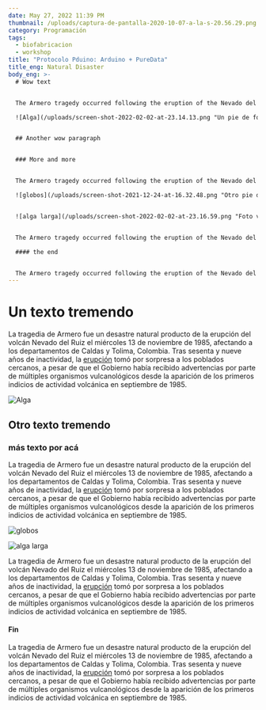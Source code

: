 ```yaml
---
date: May 27, 2022 11:39 PM
thumbnail: /uploads/captura-de-pantalla-2020-10-07-a-la-s-20.56.29.png
category: Programación
tags:
  - biofabricacion
  - workshop
title: "Protocolo Pduino: Arduino + PureData"
title_eng: Natural Disaster
body_eng: >-
  # Wow text


  The Armero tragedy occurred following the eruption of the Nevado del Ruiz stratovolcano in Tolima, Colombia, on November 13, 1985. After 69 years of [dormancy](https://duckduckgo.com), the volcano's eruption caught nearby towns unaware, even though the government had received warnings from [volcanological](https://duckduckgo.com) organizations to evacuate the area after the detection of volcanic activity two months earlier.

  ![Alga](/uploads/screen-shot-2022-02-02-at-23.14.13.png "Un pie de foto por aquí")


  ## Another wow paragraph


  ### More and more


  The Armero tragedy occurred following the eruption of the Nevado del Ruiz stratovolcano in Tolima, Colombia, on November 13, 1985. After 69 years of [dormancy](https://duckduckgo.com), the volcano's eruption caught nearby towns unaware, even though the government had received warnings from [volcanological](https://duckduckgo.com) organizations to evacuate the area after the detection of volcanic activity two months earlier.

  ![globos](/uploads/screen-shot-2021-12-24-at-16.32.48.png "Otro pie de foto")


  ![alga larga](/uploads/screen-shot-2022-02-02-at-23.16.59.png "Foto vertical")


  The Armero tragedy occurred following the eruption of the Nevado del Ruiz stratovolcano in Tolima, Colombia, on November 13, 1985. After 69 years of [dormancy](https://duckduckgo.com), the volcano's eruption caught nearby towns unaware, even though the government had received warnings from [volcanological](https://duckduckgo.com) organizations to evacuate the area after the detection of volcanic activity two months earlier.

  #### the end


  The Armero tragedy occurred following the eruption of the Nevado del Ruiz stratovolcano in Tolima, Colombia, on November 13, 1985. After 69 years of [dormancy](https://duckduckgo.com), the volcano's eruption caught nearby towns unaware, even though the government had received warnings from [volcanological](https://duckduckgo.com) organizations to evacuate the area after the detection of volcanic activity two months earlier.
---
```

# Un texto tremendo

La tragedia de Armero fue un desastre natural producto de la erupción del volcán Nevado del Ruiz el miércoles 13 de noviembre de 1985, afectando a los departamentos de Caldas y Tolima, Colombia. Tras sesenta y nueve años de inactividad, la [erupción](https://duckduckgo.com) tomó por sorpresa a los poblados cercanos, a pesar de que el Gobierno había recibido advertencias por parte de múltiples organismos vulcanológicos desde la aparición de los primeros indicios de actividad volcánica en septiembre de 1985.

![Alga](/uploads/screen-shot-2022-02-02-at-23.14.13.png "Un pie de foto por aquí")

## Otro texto tremendo

### más texto por acá

La tragedia de Armero fue un desastre natural producto de la erupción del volcán Nevado del Ruiz el miércoles 13 de noviembre de 1985, afectando a los departamentos de Caldas y Tolima, Colombia. Tras sesenta y nueve años de inactividad, la [erupción](https://duckduckgo.com) tomó por sorpresa a los poblados cercanos, a pesar de que el Gobierno había recibido advertencias por parte de múltiples organismos vulcanológicos desde la aparición de los primeros indicios de actividad volcánica en septiembre de 1985.

![globos](/uploads/screen-shot-2021-12-24-at-16.32.48.png "Otro pie de foto")

![alga larga](/uploads/screen-shot-2022-02-02-at-23.16.59.png "Foto vertical")

La tragedia de Armero fue un desastre natural producto de la erupción del volcán Nevado del Ruiz el miércoles 13 de noviembre de 1985, afectando a los departamentos de Caldas y Tolima, Colombia. Tras sesenta y nueve años de inactividad, la [erupción](https://duckduckgo.com) tomó por sorpresa a los poblados cercanos, a pesar de que el Gobierno había recibido advertencias por parte de múltiples organismos vulcanológicos desde la aparición de los primeros indicios de actividad volcánica en septiembre de 1985.

#### Fin

La tragedia de Armero fue un desastre natural producto de la erupción del volcán Nevado del Ruiz el miércoles 13 de noviembre de 1985, afectando a los departamentos de Caldas y Tolima, Colombia. Tras sesenta y nueve años de inactividad, la [erupción](https://duckduckgo.com) tomó por sorpresa a los poblados cercanos, a pesar de que el Gobierno había recibido advertencias por parte de múltiples organismos vulcanológicos desde la aparición de los primeros indicios de actividad volcánica en septiembre de 1985.